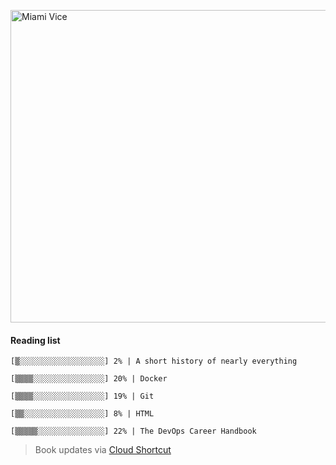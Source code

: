 
[<img src="https://media.giphy.com/media/l0IsIMQkVZ0UK1Q7C/giphy.gif" alt="Miami Vice" width="800" height="500">](https://www.youtube.com/watch?v=-aMCzRj3Syg)

#### Reading list

    [▒░░░░░░░░░░░░░░░░░░░] 2% | A short history of nearly everything
    
    [▒▒▒▒░░░░░░░░░░░░░░░░] 20% | Docker
    
    [▒▒▒▒░░░░░░░░░░░░░░░░] 19% | Git
    
    [▒▒░░░░░░░░░░░░░░░░░░] 8% | HTML
    
    [▒▒▒▒▒░░░░░░░░░░░░░░░] 22% | The DevOps Career Handbook
    
> Book updates via [Cloud Shortcut](https://github.com/saschazengler/progress_bar_shortcut)
